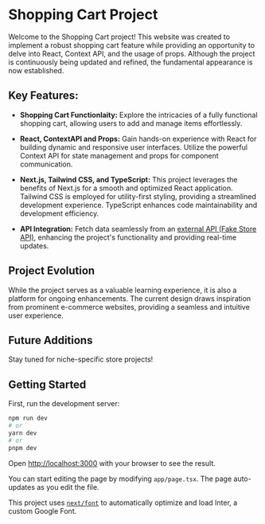 # Shopping Cart Project
Welcome to the Shopping Cart project! This website was created to implement a robust shopping cart feature while providing an opportunity to delve into React, Context API, and the usage of props. Although the project is continuously being updated and refined, the fundamental appearance is now established.
## Key Features:
- **Shopping Cart Functionlaity:** Explore the intricacies of a fully functional shopping cart, allowing users to add and manage items effortlessly.
- **React, ContextAPI and Props:** Gain hands-on experience with React for building dynamic and responsive user interfaces. Utilize the powerful Context API for state management and props for component communication.
- **Next.js, Tailwind CSS, and TypeScript:** This project leverages the benefits of Next.js for a smooth and optimized React application. Tailwind CSS is employed for utility-first styling, providing a streamlined development experience. TypeScript enhances code maintainability and development efficiency.

- **API Integration:** Fetch data seamlessly from an [external API (Fake Store API)](https://fakestoreapi.com/), enhancing the project's functionality and providing real-time updates.

## Project Evolution

While the project serves as a valuable learning experience, it is also a platform for ongoing enhancements. The current design draws inspiration from prominent e-commerce websites, providing a seamless and intuitive user experience.

## Future Additions

Stay tuned for niche-specific store projects!

## Getting Started
First, run the development server:

```bash
npm run dev
# or
yarn dev
# or
pnpm dev
```

Open [http://localhost:3000](http://localhost:3000) with your browser to see the result.

You can start editing the page by modifying `app/page.tsx`. The page auto-updates as you edit the file.

This project uses [`next/font`](https://nextjs.org/docs/basic-features/font-optimization) to automatically optimize and load Inter, a custom Google Font.


